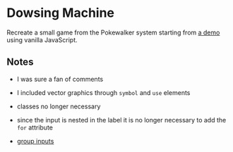 # Dowsing Machine

Recreate a small game from the Pokewalker system starting from [a demo]() using vanilla JavaScript.

## Notes

- I was sure a fan of comments

- I included vector graphics through `symbol` and `use` elements

- classes no longer necessary

- since the input is nested in the label it is no longer necessary to add the `for` attribute

- [group inputs](https://svelte.dev/tutorial/group-inputs)
